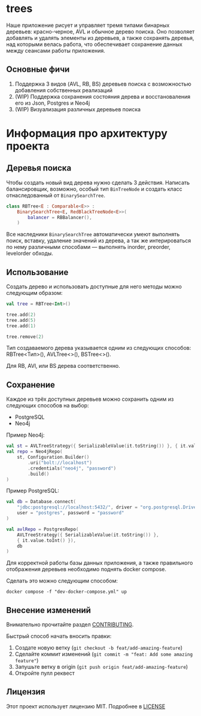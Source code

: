 # trees

Наше приложение рисует и управляет тремя типами бинарных деревьев: красно-черное, AVL и обычное дерево поиска.
Оно позволяет добавлять и удалять элементы из деревьев, а также сохранять деревья, над которыми велась работа, что 
обеспечивает сохранение данных между сеансами работы приложения.


## Основные фичи

1. Поддержка 3 видов (AVL, RB, BS) деревьев поиска с возможностью добавления собственных реализаций
2. (WIP) Поддержка сохранения состояния дерева и восстановаления его из Json, Postgres и Neo4j
3. (WIP) Визуализация различных деревьев поиска

# Информация про архитектуру проекта 

## Деревья поиска

Чтобы создать новый вид дерева нужно сделать 3 действия. Написать балансировщик, возможно, особый тип `BinTreeNode` и
создать класс отнаследованный от `BinarySearchTree`.

```kotlin
class RBTree<E : Comparable<E>> :
    BinarySearchTree<E, RedBlackTreeNode<E>>(
        balancer = RBBalancer(),
    )
```

Все наследники `BinarySearchTree` автоматически умеют выполнять поиск, вставку, удаление значений из дерева, а так же
интерироваться по нему различными способами — выполнять inorder, preorder, levelorder обходы.

## Использование

Создать дерево и использовать доступные для него методы можно следующим образом:

```kotlin
val tree = RBTree<Int>()

tree.add(2)
tree.add(5)
tree.add(1)

tree.remove(2)
```

Тип создаваемого дерева указывается одним из следующих способов: RBTree<Тип>(), AVLTree<>(), BSTree<>().

Для RB, AVl, или BS дерева соответственно. 


## Сохранение 

Каждое из трёх доступных деревьев можно сохранить одним из следующих способов на выбор: 

 - PostgreSQL
 - Neo4j

Пример Neo4j:
```Kotlin
val st = AVLTreeStrategy({ SerializableValue(it.toString()) }, { it.value.toInt() })
val repo = Neo4jRepo(
    st, Configuration.Builder()
        .uri("bolt://localhost")
        .credentials("neo4j", "password")
        .build()
)
```

Пример PostgreSQL:
```Kotlin
val db = Database.connect(
    "jdbc:postgresql://localhost:5432/", driver = "org.postgresql.Driver",
    user = "postgres", password = "password"
)

val avlRepo = PostgresRepo(
    AVLTreeStrategy({ SerializableValue(it.toString()) }, 
    { it.value.toInt() }),
    db
)
```

Для корректной работы базы данных приложения, а также правильного отображения деревьев необходимо поднять docker 
compose.
 
Сделать это можно следующим способом: 

```
docker compose -f "dev-docker-compose.yml" up
```
## Внесение изменений

Внимательно прочитайте раздел [CONTRIBUTING](./CONTRIBUTING.md).

Быстрый способ начать вносить правки:

1. Создате новую ветку (`git checkout -b feat/add-amazing-feature`)
2. Сделайте коммит изменений (`git commit -m "feat: Add some amazing feature"`)
3. Запушьте ветку в origin (`git push origin feat/add-amazing-feature`)
4. Откройте пулл реквест

## Лицензия

Этот проект используeт лицензию MIT. Подробнее в [LICENSE](./LICENSE)